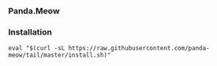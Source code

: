 ### Panda.Meow

### Installation

```
eval "$(curl -sL https://raw.githubusercontent.com/panda-meow/tail/master/install.sh)"
```
